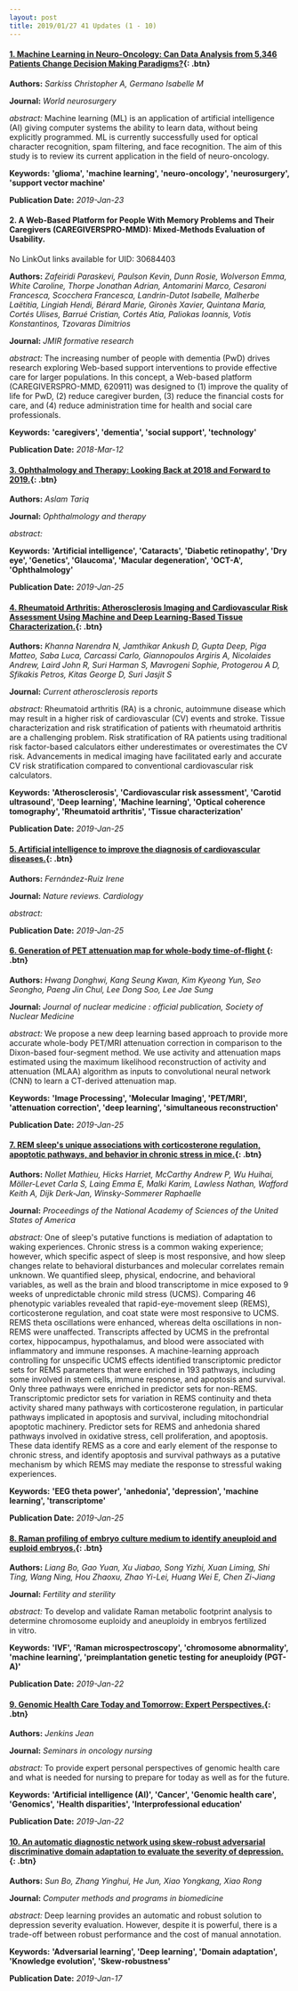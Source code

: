 ```yaml
---
layout: post
title: 2019/01/27 41 Updates (1 - 10)
---
```

#### [1. Machine Learning in Neuro-Oncology: Can Data Analysis from 5,346 Patients Change Decision Making Paradigms?](https://linkinghub.elsevier.com/retrieve/pii/S1878-8750(19)30141-X){: .btn}
**Authors:** *Sarkiss Christopher A, Germano Isabelle M*

**Journal:** *World neurosurgery*

*abstract:* Machine learning (ML) is an application of artificial intelligence (AI) giving computer systems the ability to learn data, without being explicitly programmed. ML is currently successfully used for optical character recognition, spam filtering, and face recognition. The aim of this study is to review its current application in the field of neuro-oncology.

**Keywords:** **'glioma', 'machine learning', 'neuro-oncology', 'neurosurgery', 'support vector machine'**

**Publication Date:** *2019-Jan-23*

#### 2. A Web-Based Platform for People With Memory Problems and Their Caregivers (CAREGIVERSPRO-MMD): Mixed-Methods Evaluation of Usability.
No LinkOut links available for UID: 30684403

**Authors:** *Zafeiridi Paraskevi, Paulson Kevin, Dunn Rosie, Wolverson Emma, White Caroline, Thorpe Jonathan Adrian, Antomarini Marco, Cesaroni Francesca, Scocchera Francesca, Landrin-Dutot Isabelle, Malherbe Laëtitia, Lingiah Hendi, Bérard Marie, Gironès Xavier, Quintana Maria, Cortés Ulises, Barrué Cristian, Cortés Atia, Paliokas Ioannis, Votis Konstantinos, Tzovaras Dimitrios*

**Journal:** *JMIR formative research*

*abstract:* The increasing number of people with dementia (PwD) drives research exploring Web-based support interventions to provide effective care for larger populations. In this concept, a Web-based platform (CAREGIVERSPRO-MMD, 620911) was designed to (1) improve the quality of life for PwD, (2) reduce caregiver burden, (3) reduce the financial costs for care, and (4) reduce administration time for health and social care professionals.

**Keywords:** **'caregivers', 'dementia', 'social support', 'technology'**

**Publication Date:** *2018-Mar-12*

#### [3. Ophthalmology and Therapy: Looking Back at 2018 and Forward to 2019.](https://dx.doi.org/10.1007/s40123-019-0162-1){: .btn}
**Authors:** *Aslam Tariq*

**Journal:** *Ophthalmology and therapy*

*abstract:* 

**Keywords:** **'Artificial intelligence', 'Cataracts', 'Diabetic retinopathy', 'Dry eye', 'Genetics', 'Glaucoma', 'Macular degeneration', 'OCT-A', 'Ophthalmology'**

**Publication Date:** *2019-Jan-25*

#### [4. Rheumatoid Arthritis: Atherosclerosis Imaging and Cardiovascular Risk Assessment Using Machine and Deep Learning-Based Tissue Characterization.](https://dx.doi.org/10.1007/s11883-019-0766-x){: .btn}
**Authors:** *Khanna Narendra N, Jamthikar Ankush D, Gupta Deep, Piga Matteo, Saba Luca, Carcassi Carlo, Giannopoulos Argiris A, Nicolaides Andrew, Laird John R, Suri Harman S, Mavrogeni Sophie, Protogerou A D, Sfikakis Petros, Kitas George D, Suri Jasjit S*

**Journal:** *Current atherosclerosis reports*

*abstract:* Rheumatoid arthritis (RA) is a chronic, autoimmune disease which may result in a higher risk of cardiovascular (CV) events and stroke. Tissue characterization and risk stratification of patients with rheumatoid arthritis are a challenging problem. Risk stratification of RA patients using traditional risk factor-based calculators either underestimates or overestimates the CV risk. Advancements in medical imaging have facilitated early and accurate CV risk stratification compared to conventional cardiovascular risk calculators.

**Keywords:** **'Atherosclerosis', 'Cardiovascular risk assessment', 'Carotid ultrasound', 'Deep learning', 'Machine learning', 'Optical coherence tomography', 'Rheumatoid arthritis', 'Tissue characterization'**

**Publication Date:** *2019-Jan-25*

#### [5. Artificial intelligence to improve the diagnosis of cardiovascular diseases.](http://dx.doi.org/10.1038/s41569-019-0158-5){: .btn}
**Authors:** *Fernández-Ruiz Irene*

**Journal:** *Nature reviews. Cardiology*

*abstract:* 



**Publication Date:** *2019-Jan-25*

#### [6. Generation of PET attenuation map for whole-body time-of-flight ](http://jnm.snmjournals.org/cgi/pmidlookup?view=long&pmid=30683763){: .btn}
**Authors:** *Hwang Donghwi, Kang Seung Kwan, Kim Kyeong Yun, Seo Seongho, Paeng Jin Chul, Lee Dong Soo, Lee Jae Sung*

**Journal:** *Journal of nuclear medicine : official publication, Society of Nuclear Medicine*

*abstract:* We propose a new deep learning based approach to provide more accurate whole-body PET/MRI attenuation correction in comparison to the Dixon-based four-segment method. We use activity and attenuation maps estimated using the maximum likelihood reconstruction of activity and attenuation (MLAA) algorithm as inputs to convolutional neural network (CNN) to learn a CT-derived attenuation map. 

**Keywords:** **'Image Processing', 'Molecular Imaging', 'PET/MRI', 'attenuation correction', 'deep learning', 'simultaneous reconstruction'**

**Publication Date:** *2019-Jan-25*

#### [7. REM sleep's unique associations with corticosterone regulation, apoptotic pathways, and behavior in chronic stress in mice.](http://www.pnas.org/cgi/pmidlookup?view=long&pmid=30683720){: .btn}
**Authors:** *Nollet Mathieu, Hicks Harriet, McCarthy Andrew P, Wu Huihai, Möller-Levet Carla S, Laing Emma E, Malki Karim, Lawless Nathan, Wafford Keith A, Dijk Derk-Jan, Winsky-Sommerer Raphaelle*

**Journal:** *Proceedings of the National Academy of Sciences of the United States of America*

*abstract:* One of sleep's putative functions is mediation of adaptation to waking experiences. Chronic stress is a common waking experience; however, which specific aspect of sleep is most responsive, and how sleep changes relate to behavioral disturbances and molecular correlates remain unknown. We quantified sleep, physical, endocrine, and behavioral variables, as well as the brain and blood transcriptome in mice exposed to 9 weeks of unpredictable chronic mild stress (UCMS). Comparing 46 phenotypic variables revealed that rapid-eye-movement sleep (REMS), corticosterone regulation, and coat state were most responsive to UCMS. REMS theta oscillations were enhanced, whereas delta oscillations in non-REMS were unaffected. Transcripts affected by UCMS in the prefrontal cortex, hippocampus, hypothalamus, and blood were associated with inflammatory and immune responses. A machine-learning approach controlling for unspecific UCMS effects identified transcriptomic predictor sets for REMS parameters that were enriched in 193 pathways, including some involved in stem cells, immune response, and apoptosis and survival. Only three pathways were enriched in predictor sets for non-REMS. Transcriptomic predictor sets for variation in REMS continuity and theta activity shared many pathways with corticosterone regulation, in particular pathways implicated in apoptosis and survival, including mitochondrial apoptotic machinery. Predictor sets for REMS and anhedonia shared pathways involved in oxidative stress, cell proliferation, and apoptosis. These data identify REMS as a core and early element of the response to chronic stress, and identify apoptosis and survival pathways as a putative mechanism by which REMS may mediate the response to stressful waking experiences.

**Keywords:** **'EEG theta power', 'anhedonia', 'depression', 'machine learning', 'transcriptome'**

**Publication Date:** *2019-Jan-25*

#### [8. Raman profiling of embryo culture medium to identify aneuploid and euploid embryos.](https://linkinghub.elsevier.com/retrieve/pii/S0015-0282(18)32237-4){: .btn}
**Authors:** *Liang Bo, Gao Yuan, Xu Jiabao, Song Yizhi, Xuan Liming, Shi Ting, Wang Ning, Hou Zhaoxu, Zhao Yi-Lei, Huang Wei E, Chen Zi-Jiang*

**Journal:** *Fertility and sterility*

*abstract:* To develop and validate Raman metabolic footprint analysis to determine chromosome euploidy and aneuploidy in embryos fertilized in vitro.

**Keywords:** **'IVF', 'Raman microspectroscopy', 'chromosome abnormality', 'machine learning', 'preimplantation genetic testing for aneuploidy (PGT-A)'**

**Publication Date:** *2019-Jan-22*

#### [9. Genomic Health Care Today and Tomorrow: Expert Perspectives.](https://linkinghub.elsevier.com/retrieve/pii/S0749-2081(18)30133-5){: .btn}
**Authors:** *Jenkins Jean*

**Journal:** *Seminars in oncology nursing*

*abstract:* To provide expert personal perspectives of genomic health care and what is needed for nursing to prepare for today as well as for the future.

**Keywords:** **'Artificial intelligence (AI)', 'Cancer', 'Genomic health care', 'Genomics', 'Health disparities', 'Interprofessional education'**

**Publication Date:** *2019-Jan-22*

#### [10. An automatic diagnostic network using skew-robust adversarial discriminative domain adaptation to evaluate the severity of depression.](https://linkinghub.elsevier.com/retrieve/pii/S0169-2607(18)30450-4){: .btn}
**Authors:** *Sun Bo, Zhang Yinghui, He Jun, Xiao Yongkang, Xiao Rong*

**Journal:** *Computer methods and programs in biomedicine*

*abstract:* Deep learning provides an automatic and robust solution to depression severity evaluation. However, despite it is powerful, there is a trade-off between robust performance and the cost of manual annotation.

**Keywords:** **'Adversarial learning', 'Deep learning', 'Domain adaptation', 'Knowledge evolution', 'Skew-robustness'**

**Publication Date:** *2019-Jan-17*

